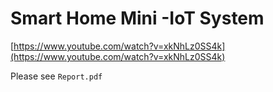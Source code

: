 # Smart Home Mini -IoT System

[https://www.youtube.com/watch?v=xkNhLz0SS4k](https://www.youtube.com/watch?v=xkNhLz0SS4k)

Please see `Report.pdf`
